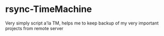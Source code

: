 # rsync-TimeMachine
Very simply script a'la TM, helps me to keep backup of my very important projects from remote server
